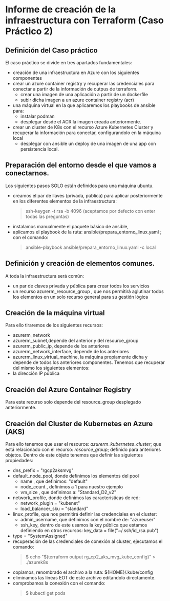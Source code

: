 # Informe de creación de la infraestructura con Terraform (Caso Práctico 2)
## Definición del Caso práctico
El caso práctico se divide en tres apartados fundamentales:
- creación de una infraestructura en Azure con los siguientes componentes
 - crear un azure container registry y recuperar las credenciales para conectar a partir de la información de outpus de terraform.
   - crear una imagen de una aplicación a partir de un dockerfile
   - subir dicha imagen a un azure container registry (acr)
 - una máquina virtual en la que aplicaremos los playbooks de ansible para:
   - instalar podman
   - desplegar desde el ACR la imagen creada anteriormente. 
 - crear un cluster de K8s con el recurso Azure Kubernetes Cluster y recuperar la información para conectar, configurandolo en la máquina local
   - desplegar con ansible un deploy de una imagen de una app con persistencia local.
## Preparación del entorno desde el que vamos a conectarnos.
Los siguientes pasos SOLO están definidos para una máquina ubuntu.
- creamos el par de llaves (privada, pública) para aplicar posteriormente en los diferentes elementos de la infraestructura:
  > ssh-keygen -t rsa -b 4096 (aceptamos por defecto con enter todas las preguntas)
- instalamos manualmente el paquete básico de ansible,
- aplicamos el playbook de la ruta: ansible/prepara_entorno_linux.yaml ; con el comando:
  > ansible-playbook ansible/prepara_entorno_linux.yaml -c local
## Definición y creación de elementos comunes.
A toda la infraestructura será común:
- un par de claves privada y pública para crear todos los servicios
- un recurso azurerm_resource_group , que nos permitirá aglutinar todos los elementos en un solo recurso general para su gestión lógica
## Creación de la máquina virtual
Para ello tiraremos de los siguientes recursos:
- azurerm_network
- azurerm_subnet,depende del anterior y del resource_group
- azurerm_public_ip, depende de los anteriores
- azurerm_network_interface, depende de los anteriores
- azurerm_linux_virtual_machine, la máquina propiamente dicha y depende de todos los anteriores componentes.
Tenemos que recuperar del mismo los siguientes elementos:
- la dirección IP pública
## Creación del Azure Container Registry
Para este recurso solo depende del resource_group desplegado anteriormente.

## Creación del Cluster de Kubernetes en Azure (AKS)
Para ello tenemos que usar el resource: *azurerm_kubernetes_cluster*; que está relacionado con el recurso: *resource_group*; definido para anteriores objetos. Dentro de este objeto tenemos que definir las siguientes propiedades:
- dns_prefix = "rgcp2aksmvg"
- default_node_pool, donde definimos los elementos del pool
    - name , que definimos: "default"
    - node_count , definimos a 1 para nuestro ejemplo
    - vm_size , que definimos a:  "Standard_D2_v2"
- network_profile, donde definimos las caracteristicas de red:
    - network_plugin = "kubenet"
    - load_balancer_sku = "standard"
- linux_profile, que nos permitirá definir las credenciales en el cluster:
    - admin_username, que definimos con el nombre de: "azureuser"
    - ssh_key, dentro de este usamos la key pública que estamos definiendo en otros recursos: key_data = file("~/.ssh/id_rsa.pub")
- type = "SystemAssigned"
- recuperación de las credenciales de conexión al cluster, ejecutamos el comando:
    > $ echo \"$(terraform output rg_cp2_aks_mvg_kube_config)\" > ./azurek8s
- copiamos, renombrado el archivo a la ruta: ${HOME}/.kube/config
- eliminamos las líneas EOT de este archivo editandolo directamente. 
- comprobamos la conexión con el comando:
    > $ kubectl get pods 
